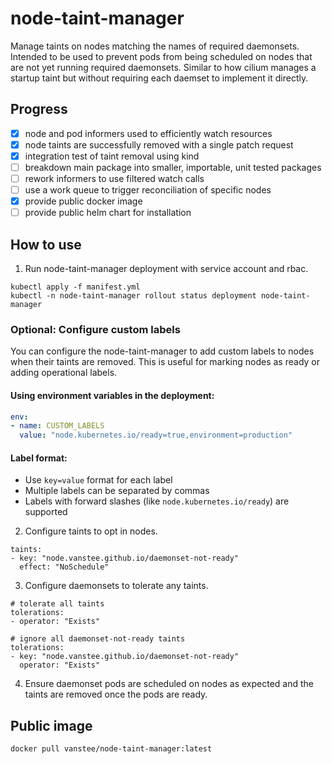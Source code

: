 # node-taint-manager

Manage taints on nodes matching the names of required daemonsets. Intended to
be used to prevent pods from being scheduled on nodes that are not yet running
required daemonsets. Similar to how cilium manages a startup taint but without
requiring each daemset to implement it directly.

## Progress

* [x] node and pod informers used to efficiently watch resources
* [x] node taints are successfully removed with a single patch request
* [x] integration test of taint removal using kind
* [ ] breakdown main package into smaller, importable, unit tested packages
* [ ] rework informers to use filtered watch calls
* [ ] use a work queue to trigger reconciliation of specific nodes
* [x] provide public docker image
* [ ] provide public helm chart for installation

## How to use

1. Run node-taint-manager deployment with service account and rbac.

```
kubectl apply -f manifest.yml
kubectl -n node-taint-manager rollout status deployment node-taint-manager
```

### Optional: Configure custom labels

You can configure the node-taint-manager to add custom labels to nodes when their taints are removed. This is useful for marking nodes as ready or adding operational labels.

#### Using environment variables in the deployment:

```yaml
env:
- name: CUSTOM_LABELS
  value: "node.kubernetes.io/ready=true,environment=production"
```

#### Label format:
- Use `key=value` format for each label
- Multiple labels can be separated by commas
- Labels with forward slashes (like `node.kubernetes.io/ready`) are supported

2. Configure taints to opt in nodes.

```
taints:
- key: "node.vanstee.github.io/daemonset-not-ready"
  effect: "NoSchedule"
```

3. Configure daemonsets to tolerate any taints.

```
# tolerate all taints
tolerations:
- operator: "Exists"

# ignore all daemonset-not-ready taints
tolerations:
- key: "node.vanstee.github.io/daemonset-not-ready"
  operator: "Exists"
```

4. Ensure daemonset pods are scheduled on nodes as expected and the taints are
   removed once the pods are ready.

## Public image

```
docker pull vanstee/node-taint-manager:latest
```
